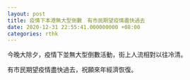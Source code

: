 ```yaml
---
layout: post
title: 疫情下本港無大型倒數　有市民期望疫情盡快過去
date: 2020-12-31 22:55:41.000000000 +08:00
categories: rthk
---
```


今晚大除夕，疫情下並無大型倒數活動，街上人流相對以往冷清。

有市民期望疫情盡快過去，祝願來年經濟恢復。
